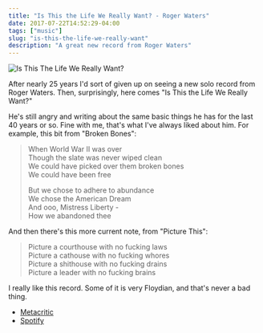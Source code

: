```yaml
---
title: "Is This the Life We Really Want? - Roger Waters"
date: 2017-07-22T14:52:29-04:00
tags: ["music"]
slug: "is-this-the-life-we-really-want"
description: "A great new record from Roger Waters"
---
```


![Is This The Life We Really Want?](/img/2017/roger-waters.jpg)

After nearly 25 years I'd sort of given up on seeing a new solo record from Roger Waters. Then, surprisingly, here comes "Is This the Life We Really Want?" 

He's still angry and writing about the same basic things he has for the last 40 years or so. Fine with me, that's what I've always liked about him. For example, this bit from "Broken Bones":

> When World War II was over  
> Though the slate was never wiped clean  
> We could have picked over them broken bones  
> We could have been free  
>   
> But we chose to adhere to abundance  
> We chose the American Dream  
> And ooo, Mistress Liberty -  
> How we abandoned thee  

And then there's this more current note, from "Picture This":

> Picture a courthouse with no fucking laws  
> Picture a cathouse with no fucking whores  
> Picture a shithouse with no fucking drains  
> Picture a leader with no fucking brains

I really like this record. Some of it is very Floydian, and that's never a bad thing.

- [Metacritic](http://www.metacritic.com/music/is-this-the-life-we-really-want/roger-waters)
- [Spotify](https://open.spotify.com/album/2XhQwji1ixgjca0XzkiTek)




